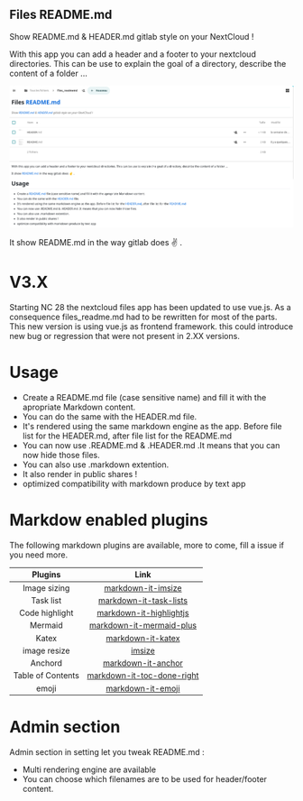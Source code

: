 Files README.md
---

Show README.md & HEADER.md gitlab style on your NextCloud !

With this app you can add a header and a footer to your nextcloud directories. This can be use to explain the goal of a directory, describe the content of a folder ...

![screenshot](screenshot.png)

It show README.md in the way gitlab does ✌️ .

# 

# V3.X
Starting NC 28 the nextcloud files app has been updated to use vue.js. As a consequence files_readme.md had to be rewritten for most of the parts. This new version is using vue.js as frontend framework. this could introduce new bug or regression that were not present in 2.XX versions.


# Usage

- Create a README.md file (case sensitive name) and fill it with the apropriate Markdown content.
- You can do the same with the HEADER.md file.
- It's rendered using the same markdown engine as the app. Before file list for the HEADER.md, after file list for the README.md
- You can now use .README.md & .HEADER.md .It means that you can now hide those files.
- You can also use .markdown extention.
- It also render in public shares !
- optimized compatibility with markdown produce by text app

# Markdow enabled plugins

The following markdown plugins are available, more to come, fill a issue if you need more.

|      Plugins      |            Link            |
|:-----------------:|:--------------------------:|
| Image sizing |  [markdown-it-imsize](https://www.npmjs.com/package/markdown-it-imsize) |
| Task list | [markdown-it-task-lists](https://www.npmjs.com/package/markdown-it-task-lists) |
| Code highlight | [markdown-it-highlightjs](https://www.npmjs.com/package/markdown-it-highlightjs) |
| Mermaid | [markdown-it-mermaid-plus](https://www.npmjs.com/package/markdown-it-mermaid-plus) |
| Katex | [markdown-it-katex](https://www.npmjs.com/package/markdown-it-katex) |
| image resize | [imsize](https://www.npmjs.com/package/markdown-it-imsize) |
| Anchord | [markdown-it-anchor](https://www.npmjs.com/package/markdown-it-anchor) |
| Table of Contents | [markdown-it-toc-done-right](https://www.npmjs.com/package/markdown-it-toc-done-right) |
| emoji | [markdown-it-emoji](https://www.npmjs.com/package/markdown-it-emoji)|

# Admin section

Admin section in setting let you tweak README.md :

- Multi rendering engine are available
- You can choose which filenames are to be used for header/footer content.